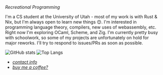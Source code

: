 *Recreational Programming*

I'm a CS student at the University of Utah - most of my work is with Rust & Nix, but I'm always open to learn new things 😊.
I'm interested in programming language theory, compilers, new uses of webassembly, etc.
Right now I'm exploring OCaml, Scheme, and Zig.
I'm currently pretty busy with schoolwork, so some of my projects are unfortunately on hold for major reworks.
I'll try to respond to issues/PRs as soon as possible.

![GitHub stats](https://github-readme-stats.vercel.app/api?username=grantshandy&show_icons=true&theme=radical)
![Top Langs](https://github-readme-stats.vercel.app/api/top-langs/?username=grantshandy&hide_progress=true&theme=radical)

 - [*contact info*](https://grantshandy.github.io/#contact)
 - [*buy me a coffee?*](https://buymeacoffee.com/granthandy)

